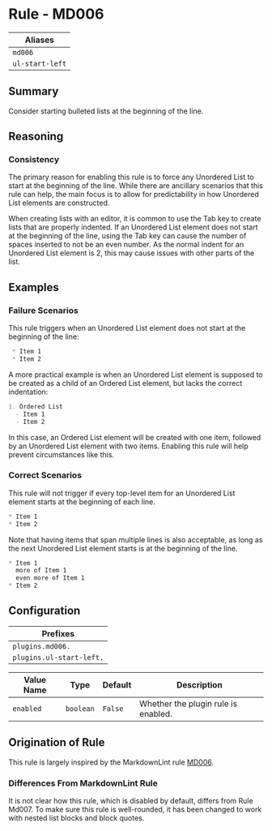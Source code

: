# Rule - MD006

| Aliases |
| --- |
| `md006` |
| `ul-start-left` |

## Summary

Consider starting bulleted lists at the beginning of the line.

## Reasoning

### Consistency

The primary reason for enabling this rule is to force any Unordered List
to start at the beginning of the line.  While there are ancillary scenarios
that this rule can help, the main focus is to allow for predictability
in how Unordered List elements are constructed.

When creating lists with an editor, it is common to use the Tab key to create
lists that are properly indented.  If an Unordered List element does not start
at the beginning of the line, using the Tab key can cause the number of
spaces inserted to not be an even number.  As the normal indent for an Unordered
List element is 2, this may cause issues with other parts of the list.

## Examples

### Failure Scenarios

This rule triggers when an Unordered List element does not start at the
beginning of the line:

```Markdown
 * Item 1
 * Item 2
```

A more practical example is when an Unordered List element is supposed to
be created as a child of an Ordered List element, but lacks the correct
indentation:

```Markdown
1. Ordered List
  - Item 1
  - Item 2
```

In this case, an Ordered List element will be created with one item,
followed by an Unordered List element with two items.  Enabling this
rule will help prevent circumstances like this.

### Correct Scenarios

This rule will not trigger if every top-level item for an Unordered List
element starts at the beginning of each line.

```Markdown
* Item 1
* Item 2
```

Note that having items that span multiple lines is also acceptable, as long
as the next Unordered List element starts is at the beginning of the line.

```Markdown
* Item 1
  more of Item 1
  even more of Item 1
* Item 2
```

## Configuration

| Prefixes |
| --- |
| `plugins.md006.` |
| `plugins.ul-start-left.` |

| Value Name | Type | Default | Description |
| -- | -- | -- | -- |
| `enabled` | `boolean` | `False` | Whether the plugin rule is enabled. |

## Origination of Rule

This rule is largely inspired by the MarkdownLint rule
[MD006](https://github.com/DavidAnson/markdownlint/blob/main/doc/Rules.md#md006---consider-starting-bulleted-lists-at-the-beginning-of-the-line).

### Differences From MarkdownLint Rule

It is not clear how this rule, which is disabled by default, differs from
Rule Md007.  To make sure this rule is well-rounded, it has been changed
to work with nested list blocks and block quotes.
